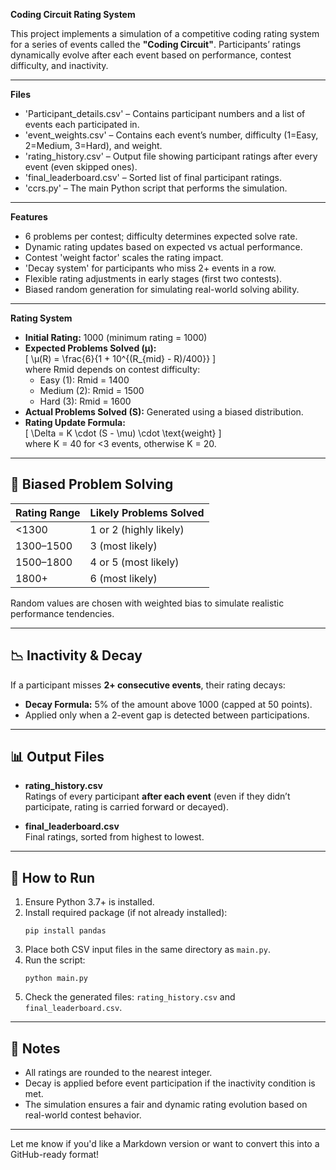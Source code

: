 <b>Coding Circuit Rating System</b>

This project implements a simulation of a competitive coding rating system for a series of events called the **"Coding Circuit"**. Participants’ ratings dynamically evolve after each event based on performance, contest difficulty, and inactivity.

<hr>

<b>Files</b>

- 'Participant_details.csv' – Contains participant numbers and a list of events each participated in.
- 'event_weights.csv' – Contains each event’s number, difficulty (1=Easy, 2=Medium, 3=Hard), and weight.
- 'rating_history.csv' – Output file showing participant ratings after every event (even skipped ones).
- 'final_leaderboard.csv' – Sorted list of final participant ratings.
- 'ccrs.py' – The main Python script that performs the simulation.

<hr>

<b>Features</b>

- 6 problems per contest; difficulty determines expected solve rate.
- Dynamic rating updates based on expected vs actual performance.
- Contest 'weight factor' scales the rating impact.
- 'Decay system' for participants who miss 2+ events in a row.
- Flexible rating adjustments in early stages (first two contests).
- Biased random generation for simulating real-world solving ability.

<hr>

<b>Rating System</b>

- **Initial Rating:** 1000 (minimum rating = 1000)
- **Expected Problems Solved (μ):**  
  \[
  \μ(R) = \frac{6}{1 + 10^{(R_{mid} - R)/400}}
  \]  
  where Rmid depends on contest difficulty:
  - Easy (1): Rmid = 1400  
  - Medium (2): Rmid = 1500  
  - Hard (3): Rmid = 1600
- **Actual Problems Solved (S):** Generated using a biased distribution.
- **Rating Update Formula:**  
  \[
  \Delta = K \cdot (S - \mu) \cdot \text{weight}
  \]  
  where K = 40 for <3 events, otherwise K = 20.

---

## 🎲 Biased Problem Solving

| Rating Range   | Likely Problems Solved       |
|----------------|-------------------------------|
| <1300          | 1 or 2 (highly likely)         |
| 1300–1500      | 3 (most likely)                |
| 1500–1800      | 4 or 5 (most likely)           |
| 1800+          | 6 (most likely)                |

Random values are chosen with weighted bias to simulate realistic performance tendencies.

---

## 📉 Inactivity & Decay

If a participant misses **2+ consecutive events**, their rating decays:
- **Decay Formula:** 5% of the amount above 1000 (capped at 50 points).
- Applied only when a 2-event gap is detected between participations.

---

## 📊 Output Files

- **rating_history.csv**  
  Ratings of every participant **after each event** (even if they didn’t participate, rating is carried forward or decayed).
  
- **final_leaderboard.csv**  
  Final ratings, sorted from highest to lowest.

---

## 🚀 How to Run

1. Ensure Python 3.7+ is installed.
2. Install required package (if not already installed):
   ```
   pip install pandas
   ```
3. Place both CSV input files in the same directory as `main.py`.
4. Run the script:
   ```
   python main.py
   ```
5. Check the generated files: `rating_history.csv` and `final_leaderboard.csv`.

---

## 📌 Notes

- All ratings are rounded to the nearest integer.
- Decay is applied before event participation if the inactivity condition is met.
- The simulation ensures a fair and dynamic rating evolution based on real-world contest behavior.

---

Let me know if you'd like a Markdown version or want to convert this into a GitHub-ready format!
